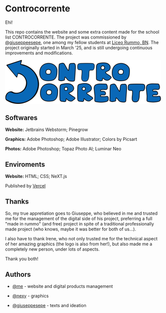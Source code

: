 
# Controcorrente

Ehi!

This repo contains the website and some extra content made for the school list CONTROCORRENTE. The project was commissioned by [@giuseppeesepe](https://www.instagram.com/giuseppeesepe/), one among my fellow students at [Liceo Rummo, BN](www.liceorummo.edu.it). The project originally started in March '25, and is still undergoing continuous improvements and modifications.



![Logo](https://github.com/anto-oo/CONTROCORRENTE/blob/master/public/cc.png?raw=true)


## Softwares

**Website:** Jetbrains Webstorm; Pinegrow

**Graphics:** Adobe Photoshop; Adobe Illustrator; Colors by Picsart

**Photos:** Adobe Photoshop; Topaz Photo AI; Luminar Neo

## Enviroments

**Website:** HTML; CSS; NeXT.js

Published by [Vercel](vercel.com)


## Thanks

So, my true appretiation goes to Giuseppe, who believed in me and trusted me for the management of the digital side of his project, preferring a full "made in rummo" (and free) project in spite of a traditional professionally made project (who knows, maybe it was better for both of us...).

I also have to thank Irene, who not only trusted me for the technical aspect of her amazing graphics (the logo is also from her!), but also made me a completely new person, under lots of aspects.

Thank you both!
## Authors

- [@me](https://www.github.com/anto-oo) - website and digital products management
- [@nexy](https://www.instagram.com/_irenedorsi_/) - graphics 

- [@giuseppesepe](https://www.instagram.com/giuseppeesepe/) - texts and ideation

